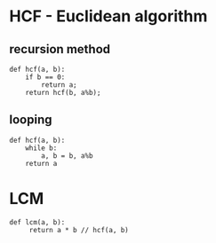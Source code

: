 # HCF - Euclidean algorithm

## recursion method
```
def hcf(a, b):
    if b == 0:
        return a;
    return hcf(b, a%b);
```
## looping
```
def hcf(a, b):
    while b:
        a, b = b, a%b
    return a
```
# LCM
```
def lcm(a, b):
     return a * b // hcf(a, b)
```
